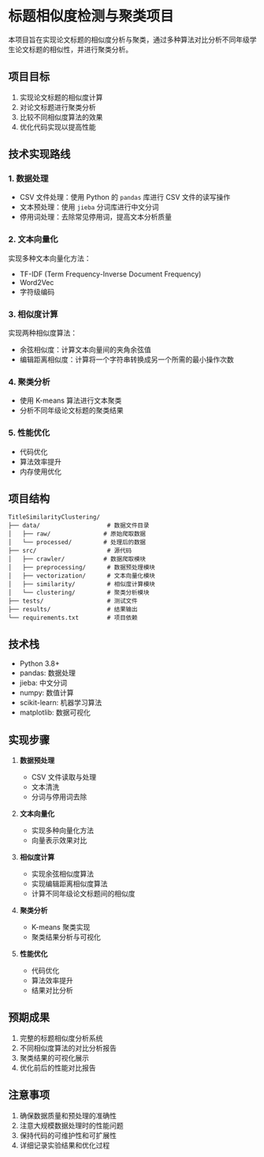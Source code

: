 # 标题相似度检测与聚类项目

本项目旨在实现论文标题的相似度分析与聚类，通过多种算法对比分析不同年级学生论文标题的相似性，并进行聚类分析。

## 项目目标

1. 实现论文标题的相似度计算
2. 对论文标题进行聚类分析
3. 比较不同相似度算法的效果
4. 优化代码实现以提高性能

## 技术实现路线

### 1. 数据处理
- CSV 文件处理：使用 Python 的 `pandas` 库进行 CSV 文件的读写操作
- 文本预处理：使用 `jieba` 分词库进行中文分词
- 停用词处理：去除常见停用词，提高文本分析质量

### 2. 文本向量化
实现多种文本向量化方法：
- TF-IDF (Term Frequency-Inverse Document Frequency)
- Word2Vec
- 字符级编码

### 3. 相似度计算
实现两种相似度算法：
- 余弦相似度：计算文本向量间的夹角余弦值
- 编辑距离相似度：计算将一个字符串转换成另一个所需的最小操作次数

### 4. 聚类分析
- 使用 K-means 算法进行文本聚类
- 分析不同年级论文标题的聚类结果

### 5. 性能优化
- 代码优化
- 算法效率提升
- 内存使用优化

## 项目结构

```
TitleSimilarityClustering/
├── data/                   # 数据文件目录
│   ├── raw/               # 原始爬取数据
│   └── processed/         # 处理后的数据
├── src/                    # 源代码
│   ├── crawler/           # 数据爬取模块
│   ├── preprocessing/      # 数据预处理模块
│   ├── vectorization/      # 文本向量化模块
│   ├── similarity/         # 相似度计算模块
│   └── clustering/         # 聚类分析模块
├── tests/                  # 测试文件
├── results/                # 结果输出
└── requirements.txt        # 项目依赖
```

## 技术栈

- Python 3.8+
- pandas: 数据处理
- jieba: 中文分词
- numpy: 数值计算
- scikit-learn: 机器学习算法
- matplotlib: 数据可视化

## 实现步骤

1. **数据预处理**
   - CSV 文件读取与处理
   - 文本清洗
   - 分词与停用词去除

2. **文本向量化**
   - 实现多种向量化方法
   - 向量表示效果对比

3. **相似度计算**
   - 实现余弦相似度算法
   - 实现编辑距离相似度算法
   - 计算不同年级论文标题间的相似度

4. **聚类分析**
   - K-means 聚类实现
   - 聚类结果分析与可视化

5. **性能优化**
   - 代码优化
   - 算法效率提升
   - 结果对比分析

## 预期成果

1. 完整的标题相似度分析系统
2. 不同相似度算法的对比分析报告
3. 聚类结果的可视化展示
4. 优化前后的性能对比报告

## 注意事项

1. 确保数据质量和预处理的准确性
2. 注意大规模数据处理时的性能问题
3. 保持代码的可维护性和可扩展性
4. 详细记录实验结果和优化过程
